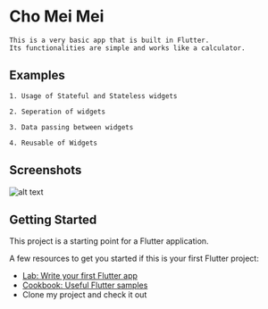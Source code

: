 # Cho Mei Mei

    This is a very basic app that is built in Flutter.
    Its functionalities are simple and works like a calculator.

## Examples

    1. Usage of Stateful and Stateless widgets

    2. Seperation of widgets

    3. Data passing between widgets

    4. Reusable of Widgets
 
 
## Screenshots
 
   
   ![alt text](https://user-images.githubusercontent.com/20449145/69600218-3d426680-103e-11ea-878e-b10a7d0b82a3.PNG "Logo Title Text 1")

## Getting Started

This project is a starting point for a Flutter application.

A few resources to get you started if this is your first Flutter project:

- [Lab: Write your first Flutter app](https://flutter.dev/docs/get-started/codelab)
- [Cookbook: Useful Flutter samples](https://flutter.dev/docs/cookbook)
- Clone my project and check it out


